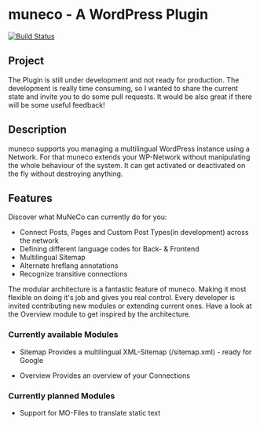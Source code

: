 # muneco - A WordPress Plugin
[![Build Status](https://magnum.travis-ci.com/Purii/muneco.svg?token=qdXLSA5Q7qrhqsnmh1sw&branch=master)](https://magnum.travis-ci.com/Purii/muneco)

## Project
The Plugin is still under development and not ready for production. The development is really time consuming, so I wanted to share the current state and invite you to do some pull requests. It would be also great if there will be some useful feedback!

## Description
muneco supports you managing a multilingual WordPress instance using a Network. For that muneco extends your WP-Network without manipulating the whole behaviour of the system. It can get activated or deactivated on the fly without destroying anything.

## Features
Discover what MuNeCo can currently do for you:

* Connect Posts, Pages and Custom Post Types(in development) across the network
* Defining different language codes for Back- & Frontend
* Multilingual Sitemap
* Alternate hreflang annotations
* Recognize transitive connections


The modular architecture is a fantastic feature of muneco. Making it most flexible on doing it's job and gives you real control.
Every developer is invited contributing new modules or extending current ones. Have a look at the Overview module to get inspired by the architecture.

### Currently available Modules

*	Sitemap
Provides a multilingual XML-Sitemap (/sitemap.xml) - ready for Google

*	Overview
Provides an overview of your Connections

### Currently planned Modules

* Support for MO-Files to translate static text
